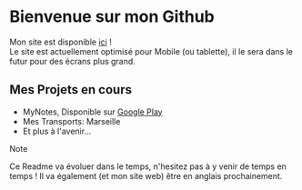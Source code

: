 # Bienvenue sur mon Github

Mon site est disponible [ici](https://liandev17.github.io/home.html) !  
Le site est actuellement optimisé pour Mobile (ou tablette), il le sera dans le futur pour des écrans plus grand.

## Mes Projets en cours
- MyNotes,  Disponible sur [Google Play](https://play.google.com/store/apps/details?id=com.liandev.notes&hl=fr_CH&referrer=utm_source%3Dgoogle%26utm_medium%3Dorganic%26utm_term%3Dliandev17+mynotes)
- Mes Transports: Marseille 
- Et plus à l'avenir...


> [!NOTE]
> Ce Readme va évoluer dans le temps, n\'hesitez pas à y venir de temps en temps !
> Il va également (et mon site web) être en anglais prochainement.
